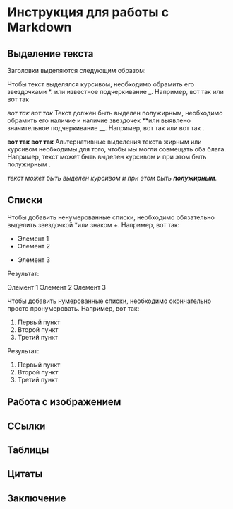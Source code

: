 # Инструкция для работы с Markdown

## Выделение текста

Заголовки выделяются следующим образом:

Чтобы текст выделялся курсивом, необходимо обрамить его звездочками *. или известное подчеркивание _. Например, вот так или вот так

*вот так*
_вот так_
Текст должен быть выделен полужирным, необходимо обрамить его наличие и наличие звездочек **или выявлено значительное подчеркивание __. Например, вот так или вот так .

**вот так**
__вот так__
Альтернативные выделения текста жирным или курсивом необходимы для того, чтобы мы могли совмещать оба блага. Например, текст может быть выделен курсивом и при этом быть полужирным .

_текст может быть выделен курсивом и при этом быть **полужирным**._


## Списки

Чтобы добавить ненумерованные списки, необходимо обязательно выделить звездочкой *или знаком +. Например, вот так:

* Элемент 1
* Элемент 2
+ Элемент 3

Результат:

Элемент 1
Элемент 2
Элемент 3

Чтобы добавить нумерованные списки, необходимо окончательно просто пронумеровать. Например, вот так:

1. Первый пункт
2. Второй пункт
3. Третий пункт

Результат:

1. Первый пункт
2. Второй пункт
3. Третий пункт

## Работа с изображением

## ССылки

## Таблицы

## Цитаты

## Заключение
